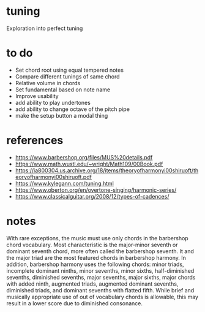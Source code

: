 # tuning
Exploration into perfect tuning

# to do
- Set chord root using equal tempered notes
- Compare different tunings of same chord
- Relative volume in chords
- Set fundamental based on note name
- Improve usability
- add ability to play undertones
- add ability to change octave of the pitch pipe
- make the setup button a modal thing

# references
- https://www.barbershop.org/files/MUS%20details.pdf
- https://www.math.wustl.edu/~wright/Math109/00Book.pdf
- https://ia800304.us.archive.org/18/items/theoryofharmonyi00shiruoft/theoryofharmonyi00shiruoft.pdf
- https://www.kylegann.com/tuning.html
- https://www.oberton.org/en/overtone-singing/harmonic-series/
- https://www.classicalguitar.org/2008/12/types-of-cadences/

# notes
With rare exceptions, the music must use only chords in the barbershop chord vocabulary.
Most characteristic is the major-minor seventh or dominant seventh chord, more often
called the barbershop seventh. It and the major triad are the most featured chords in
barbershop harmony. In addition, barbershop harmony uses the following chords: minor
triads, incomplete dominant ninths, minor sevenths, minor sixths, half-diminished
sevenths, diminished sevenths, major sevenths, major sixths, major chords with added
ninth, augmented triads, augmented dominant sevenths, diminished triads, and dominant
sevenths with flatted fifth. While brief and musically appropriate use of out of vocabulary
chords is allowable, this may result in a lower score due to diminished consonance. 